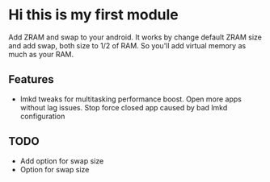 # Hi this is my first module
Add ZRAM and swap to your android. It works by change default ZRAM size and add swap, both size to 1/2 of RAM. So you'll add virtual memory as much as your RAM.

## Features
  - lmkd tweaks for multitasking performance boost.
    Open more apps without lag issues.
    Stop force closed app caused by bad lmkd configuration

## TODO
  - Add option for swap size
  - Option for swap size
